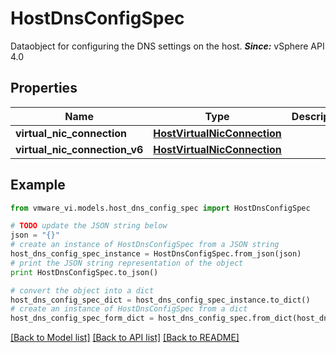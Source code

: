 # HostDnsConfigSpec

Dataobject for configuring the DNS settings on the host.  ***Since:*** vSphere API 4.0 

## Properties
Name | Type | Description | Notes
------------ | ------------- | ------------- | -------------
**virtual_nic_connection** | [**HostVirtualNicConnection**](HostVirtualNicConnection.md) |  | [optional] 
**virtual_nic_connection_v6** | [**HostVirtualNicConnection**](HostVirtualNicConnection.md) |  | [optional] 

## Example

```python
from vmware_vi.models.host_dns_config_spec import HostDnsConfigSpec

# TODO update the JSON string below
json = "{}"
# create an instance of HostDnsConfigSpec from a JSON string
host_dns_config_spec_instance = HostDnsConfigSpec.from_json(json)
# print the JSON string representation of the object
print HostDnsConfigSpec.to_json()

# convert the object into a dict
host_dns_config_spec_dict = host_dns_config_spec_instance.to_dict()
# create an instance of HostDnsConfigSpec from a dict
host_dns_config_spec_form_dict = host_dns_config_spec.from_dict(host_dns_config_spec_dict)
```
[[Back to Model list]](../README.md#documentation-for-models) [[Back to API list]](../README.md#documentation-for-api-endpoints) [[Back to README]](../README.md)


